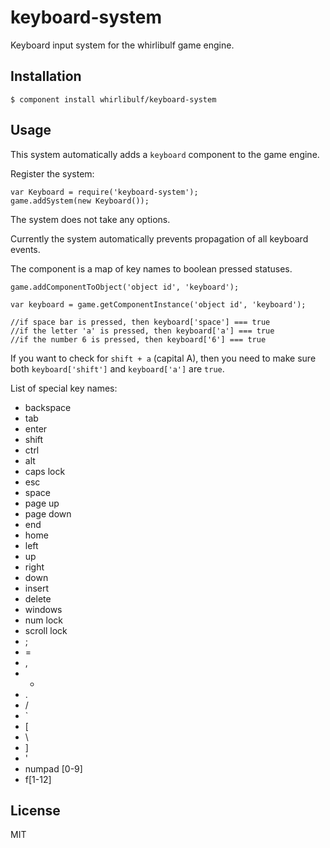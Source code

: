
# keyboard-system

Keyboard input system for the whirlibulf game engine.

## Installation

    $ component install whirlibulf/keyboard-system

## Usage

This system automatically adds a `keyboard` component to the game engine.

Register the system:

    var Keyboard = require('keyboard-system');
    game.addSystem(new Keyboard());

The system does not take any options.

Currently the system automatically prevents propagation of all keyboard events.

The component is a map of key names to boolean pressed statuses.

    game.addComponentToObject('object id', 'keyboard');

    var keyboard = game.getComponentInstance('object id', 'keyboard');

    //if space bar is pressed, then keyboard['space'] === true
    //if the letter 'a' is pressed, then keyboard['a'] === true
    //if the number 6 is pressed, then keyboard['6'] === true

If you want to check for `shift + a` (capital A), then you need to make sure both
`keyboard['shift']` and `keyboard['a']` are `true`.

List of special key names:

* backspace
* tab
* enter
* shift
* ctrl
* alt
* caps lock
* esc
* space
* page up
* page down
* end
* home
* left
* up
* right
* down
* insert
* delete
* windows
* num lock
* scroll lock
* ;
* =
* ,
* -
* .
* /
* `
* [
* \
* ]
* '
* numpad [0-9]
* f[1-12]



## License

  MIT
